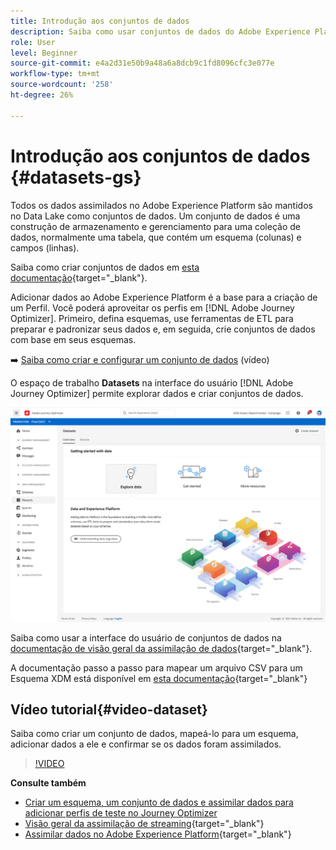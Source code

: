```yaml
---
title: Introdução aos conjuntos de dados
description: Saiba como usar conjuntos de dados do Adobe Experience Platform no Adobe Journey Optimizer
role: User
level: Beginner
source-git-commit: e4a2d31e50b9a48a6a8dcb9c1fd8096cfc3e077e
workflow-type: tm+mt
source-wordcount: '258'
ht-degree: 26%

---
```


# Introdução aos conjuntos de dados {#datasets-gs}

Todos os dados assimilados no Adobe Experience Platform são mantidos no Data Lake como conjuntos de dados. Um conjunto de dados é uma construção de armazenamento e gerenciamento para uma coleção de dados, normalmente uma tabela, que contém um esquema (colunas) e campos (linhas).

Saiba como criar conjuntos de dados em [esta documentação](https://experienceleague.adobe.com/docs/experience-platform/catalog/datasets/overview.html){target=&quot;_blank&quot;}.

Adicionar dados ao Adobe Experience Platform é a base para a criação de um Perfil. Você poderá aproveitar os perfis em [!DNL Adobe Journey Optimizer]. Primeiro, defina esquemas, use ferramentas de ETL para preparar e padronizar seus dados e, em seguida, crie conjuntos de dados com base em seus esquemas.

➡️ [Saiba como criar e configurar um conjunto de dados](#video-dataset) (vídeo)

O espaço de trabalho **Datasets** na interface do usuário [!DNL Adobe Journey Optimizer] permite explorar dados e criar conjuntos de dados.

![](assets/datasets-home.png)

Saiba como usar a interface do usuário de conjuntos de dados na [documentação de visão geral da assimilação de dados](https://experienceleague.adobe.com/docs/experience-platform/ingestion/home.html?lang=pt-BR){target=&quot;_blank&quot;}.

A documentação passo a passo para mapear um arquivo CSV para um Esquema XDM está disponível em [esta documentação](https://experienceleague.adobe.com/docs/experience-platform/ingestion/tutorials/map-a-csv-file.html?lang=pt-BR){target=&quot;_blank&quot;}


## Vídeo tutorial{#video-dataset}

Saiba como criar um conjunto de dados, mapeá-lo para um esquema, adicionar dados a ele e confirmar se os dados foram assimilados.

>[!VIDEO](https://video.tv.adobe.com/v/334293?quality=12)

**Consulte também**

* [Criar um esquema, um conjunto de dados e assimilar dados para adicionar perfis de teste no Journey Optimizer](building-journeys/creating-test-profiles.md)
* [Visão geral da assimilação de streaming](https://experienceleague.adobe.com/docs/experience-platform/ingestion/streaming/overview.html?lang=pt-BR){target=&quot;_blank&quot;}
* [Assimilar dados no Adobe Experience Platform](https://experienceleague.adobe.com/docs/experience-platform/ingestion/tutorials/ingest-batch-data.html){target=&quot;_blank&quot;}

